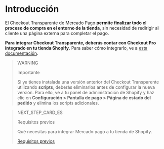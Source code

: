 # Introducción

El Checkout Transparente de Mercado Pago **permite finalizar todo el proceso de compra en el entorno de la tienda**, sin necesidad de redirigir al cliente una página externa para completar el pago.

**Para integrar Checkout Transparente, deberás contar con Checkout Pro integrado en tu tienda Shopify**. Para saber cómo integrarlo, ve a [esta documentación](/developers/es/docs/shopify/introduction).

> WARNING
>
> Importante
>
> Si ya tienes instalada una versión anterior del Checkout Transparente utilizando **scripts**, deberás eliminarlos antes de configurar la nueva versión. Para ello, ve a tu panel de administración de Shopify y haz clic en **Configuración > Pantalla de pago > Página de estado del pedido** y elimina los scripts adicionales.

> NEXT_STEP_CARD_ES
>
> Requisitos previos
>
> Qué necesitas para integrar Mercado pago a tu tienda de Shopify.
>
> [Requisitos previos](developers/es/docs/shopify/requirements-checkout-transparente)